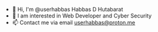 - 👋 Hi, I'm @userhabbas Habbas D Hutabarat
- 👀 I am interested in Web Developer and Cyber Security
- 📫 Contact me via email userhabbas@proton.me

<!---
userhabbas/userhabbas is a special ✨ repository ✨ because `README.md` (this file) appears in your GitHub profile.
You can click the Preview link to see your changes.
--->
